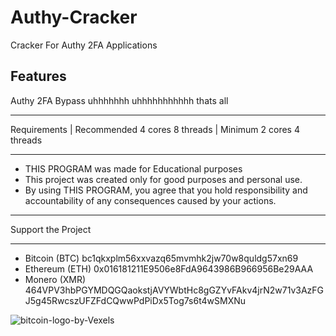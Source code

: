  # Authy-Cracker
Cracker For Authy 2FA Applications


Features
------------------
Authy 2FA Bypass
uhhhhhhh
uhhhhhhhhhhh
thats all 


___________________

Requirements 
|
Recommended 4 cores 8 threads
|
Minimum 2 cores 4 threads 
___________________

- THIS PROGRAM was made for Educational purposes
- This project was created only for good purposes and personal use.
- By using THIS PROGRAM, you agree that you hold responsibility and accountability of any consequences caused by your actions.

____________________

Support the Project
_______________________________________________
* Bitcoin  (BTC) bc1qkxplm56xxvazq65mvmhk2jw70w8quldg57xn69
* Ethereum (ETH) 0x016181211E9506e8FdA9643986B966956Be29AAA
* Monero   (XMR) 464VPV3hbPGYMDQGQaokstjAVYWbtHc8gGZYvFAkv4jrN2w71v3AzFGJ5g45RwcszUFZFdCQwwPdPiDx5Tog7s6t4wSMXNu

![bitcoin-logo-by-Vexels](https://github.com/Venoylx/Authy-Cracker/assets/131572778/032c4ed7-1601-482e-945b-d1afb38ed9a1)





